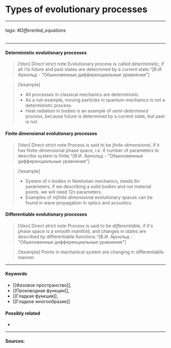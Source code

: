 # Types of evolutionary processes
***
###### tags: #Differential_equations 
***
#### Deterministic evolutionary processes
>[!dsn] Direct strict note
>Evolutionary process is called *deterministic*, if all i'ts future and past states are determined by a current state.^[В.И. Арнольд - "Обыкновенные дифференциальные уравнения"]

>[!example] 
>- All processes in classical mechanics are deterministic.
>- As a not-example, moving particles in quantum mechanics is not a deterministic process.
>- Heat radiation in bodies is an example of *semi-determined* process, because future is determined by a current state, but past is not. 

#### Finite dimensional evolutionary processes
>[!dsn] Direct strict note
>Process is said to be *finite-dimensional*, if it has finite-dimensional phase space, i.e. if number of parameters to describe system is finite.^[В.И. Арнольд - "Обыкновенные дифференциальные уравнения"]

>[!example]
>- System of $n$ bodies in Newtotian mechanics, needs $6n$ parameters, if we describing a solid bodies and not material points, we will need $12n$ parameters.
>- Examples of *infinite dimensional* evolutionary spaces can be found in wave propagation in optics and acoustics.

#### Differentiable evolutionary processes
>[!dsn] Direct strict note
>Process is said to be *differentiable*, if it's phase space is a smooth manifold, and changes in states are described by differentiable functions.^[В.И. Арнольд - "Обыкновенные дифференциальные уравнения"]

>[!example]
>Points in mechanical system are changing in differentiable manner. 
***
#### Keywords
- [[Фазовое пространство]],
- [[Производная функции]],
- [[Гладкая функция]],
- [[Гладкое многообразие]]
#### Possibly related
- 
***
#### Sources: